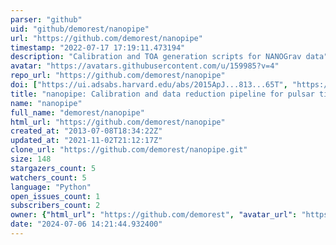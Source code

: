 ```yaml
---
parser: "github"
uid: "github/demorest/nanopipe"
url: "https://github.com/demorest/nanopipe"
timestamp: "2022-07-17 17:19:11.473194"
description: "Calibration and TOA generation scripts for NANOGrav data"
avatar: "https://avatars.githubusercontent.com/u/159985?v=4"
repo_url: "https://github.com/demorest/nanopipe"
doi: ["https://ui.adsabs.harvard.edu/abs/2015ApJ...813...65T", "https://ui.adsabs.harvard.edu/abs/2018ascl.soft03004D/abstract"]
title: "nanopipe: Calibration and data reduction pipeline for pulsar timing"
name: "nanopipe"
full_name: "demorest/nanopipe"
html_url: "https://github.com/demorest/nanopipe"
created_at: "2013-07-08T18:34:22Z"
updated_at: "2021-11-02T21:12:17Z"
clone_url: "https://github.com/demorest/nanopipe.git"
size: 148
stargazers_count: 5
watchers_count: 5
language: "Python"
open_issues_count: 1
subscribers_count: 2
owner: {"html_url": "https://github.com/demorest", "avatar_url": "https://avatars.githubusercontent.com/u/159985?v=4", "login": "demorest", "type": "User"}
date: "2024-07-06 14:21:44.932400"
---
```

